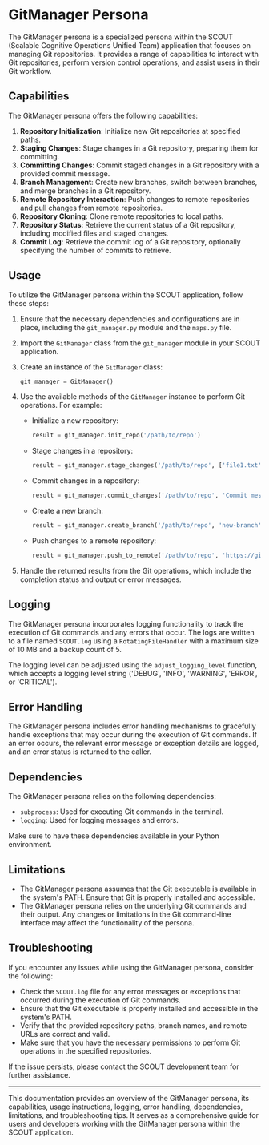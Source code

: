 # GitManager Persona

The GitManager persona is a specialized persona within the SCOUT (Scalable Cognitive Operations Unified Team) application that focuses on managing Git repositories. It provides a range of capabilities to interact with Git repositories, perform version control operations, and assist users in their Git workflow.

## Capabilities

The GitManager persona offers the following capabilities:

1. **Repository Initialization**: Initialize new Git repositories at specified paths.
2. **Staging Changes**: Stage changes in a Git repository, preparing them for committing.
3. **Committing Changes**: Commit staged changes in a Git repository with a provided commit message.
4. **Branch Management**: Create new branches, switch between branches, and merge branches in a Git repository.
5. **Remote Repository Interaction**: Push changes to remote repositories and pull changes from remote repositories.
6. **Repository Cloning**: Clone remote repositories to local paths.
7. **Repository Status**: Retrieve the current status of a Git repository, including modified files and staged changes.
8. **Commit Log**: Retrieve the commit log of a Git repository, optionally specifying the number of commits to retrieve.

## Usage

To utilize the GitManager persona within the SCOUT application, follow these steps:

1. Ensure that the necessary dependencies and configurations are in place, including the `git_manager.py` module and the `maps.py` file.

2. Import the `GitManager` class from the `git_manager` module in your SCOUT application.

3. Create an instance of the `GitManager` class:
   ```python
   git_manager = GitManager()
   ```

4. Use the available methods of the `GitManager` instance to perform Git operations. For example:
   - Initialize a new repository:
     ```python
     result = git_manager.init_repo('/path/to/repo')
     ```
   - Stage changes in a repository:
     ```python
     result = git_manager.stage_changes('/path/to/repo', ['file1.txt', 'file2.txt'])
     ```
   - Commit changes in a repository:
     ```python
     result = git_manager.commit_changes('/path/to/repo', 'Commit message')
     ```
   - Create a new branch:
     ```python
     result = git_manager.create_branch('/path/to/repo', 'new-branch')
     ```
   - Push changes to a remote repository:
     ```python
     result = git_manager.push_to_remote('/path/to/repo', 'https://github.com/user/repo.git', 'main')
     ```

5. Handle the returned results from the Git operations, which include the completion status and output or error messages.

## Logging

The GitManager persona incorporates logging functionality to track the execution of Git commands and any errors that occur. The logs are written to a file named `SCOUT.log` using a `RotatingFileHandler` with a maximum size of 10 MB and a backup count of 5.

The logging level can be adjusted using the `adjust_logging_level` function, which accepts a logging level string ('DEBUG', 'INFO', 'WARNING', 'ERROR', or 'CRITICAL').

## Error Handling

The GitManager persona includes error handling mechanisms to gracefully handle exceptions that may occur during the execution of Git commands. If an error occurs, the relevant error message or exception details are logged, and an error status is returned to the caller.

## Dependencies

The GitManager persona relies on the following dependencies:

- `subprocess`: Used for executing Git commands in the terminal.
- `logging`: Used for logging messages and errors.

Make sure to have these dependencies available in your Python environment.

## Limitations

- The GitManager persona assumes that the Git executable is available in the system's PATH. Ensure that Git is properly installed and accessible.
- The GitManager persona relies on the underlying Git commands and their output. Any changes or limitations in the Git command-line interface may affect the functionality of the persona.

## Troubleshooting

If you encounter any issues while using the GitManager persona, consider the following:

- Check the `SCOUT.log` file for any error messages or exceptions that occurred during the execution of Git commands.
- Ensure that the Git executable is properly installed and accessible in the system's PATH.
- Verify that the provided repository paths, branch names, and remote URLs are correct and valid.
- Make sure that you have the necessary permissions to perform Git operations in the specified repositories.

If the issue persists, please contact the SCOUT development team for further assistance.

---

This documentation provides an overview of the GitManager persona, its capabilities, usage instructions, logging, error handling, dependencies, limitations, and troubleshooting tips. It serves as a comprehensive guide for users and developers working with the GitManager persona within the SCOUT application.